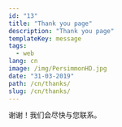 ```yaml
---
id: "13"
title: "Thank you page"
description: "Thank you page"
templateKey: message
tags:
  - web
lang: cn
image: /img/PersimmonHD.jpg
date: "31-03-2019"
path: /cn/thanks/
slug: /cn/thanks/
---
```


谢谢！我们会尽快与您联系。
